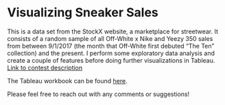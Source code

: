 #  Visualizing Sneaker Sales

This is a data set from the StockX website, a marketplace for streetwear. It consists of a random sample of all Off-White x Nike and Yeezy 350 sales from between 9/1/2017 (the month that Off-White first debuted “The Ten” collection) and the present. I perform some exploratory data analysis and create a couple of features before doing further visualizations in Tableau.  
[Link to contest description](https://stockx.com/news/the-2019-data-contest/)  

The Tableau workbook can be found [here](https://public.tableau.com/profile/douglas.lee2850#!/vizhome/StockXVisualization/MedianMarkupandSalePriceorderedbyReleaseDate).

Please feel free to reach out with any comments or suggestions!